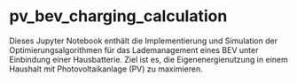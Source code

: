 # pv_bev_charging_calculation

Dieses Jupyter Notebook enthält die Implementierung und Simulation der Optimierungsalgorithmen für das Lademanagement eines BEV unter Einbindung einer Hausbatterie. Ziel ist es, die Eigenenergienutzung in einem Haushalt mit Photovoltaikanlage (PV) zu maximieren.
